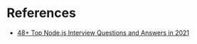 

# References
- [48+ Top Node.js Interview Questions and Answers in 2021](https://www.simplilearn.com/tutorials/nodejs-tutorial/nodejs-interview-questions)